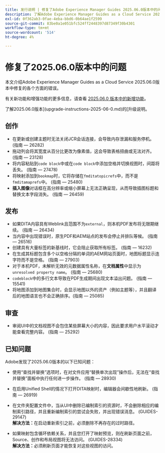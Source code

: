 ```yaml
---
title: 发行说明 | 修复了Adobe Experience Manager Guides 2025.06.0版本中的问题
description: 了解Adobe Experience Manager Guides as a Cloud Service 2025.06.0版本中的错误修复。
exl-id: 0f362ab3-0fae-4eba-bbd6-0b64ae1f2599
source-git-commit: 83be0a1e051bfc524ff2448397d87349f30b4301
workflow-type: tm+mt
source-wordcount: '514'
ht-degree: 4%

---
```


# 修复了2025.06.0版本中的问题

本文介绍Adobe Experience Manager Guides as a Cloud Service 2025.06.0版本中修复的各个方面的错误。

有关新功能和增强功能的更多信息，请查看 [2025.06.0 版本中的新增功能](whats-new-2025-06-0.md)。

了解2025.06.0版本](upgrade-instructions-2025-06-0.md)的[升级说明。

## 创作

- 在更新或创建主题时无法关闭JCR会话连接，会导致内存泄漏和服务停机。 (指南 — 26282)
- 拖动列会将其宽度从百分比更改为像素值，这会导致表格扭曲或无法对齐。(指南 — 23128)
- 将内容粘贴到`code block`中或在`code block`中添加空格并切换视图时，间距将丢失。 (指南 — 27478)
- 将映射添加到`bookmap`时，它将存储在`fmditatopicrefs`中，而不是`fmditamaprefs`中。 (指南 — 25480)
- **插入图像**&#x200B;对话框在高分辨率或缩小屏幕上无法正确呈现，从而导致插图标题和替换文本字段消失。 (指南 — 26459)


## 发布

- 如果DITA内容具有Weblink且范围不为`external`，则本机PDF发布将无限期继续。 (指南 — 26434)
- 当内容中出现错误时，原生PDF和AEM站点的发布会停止并排队等候。 (指南 — 26516)
- 创建具有大量标签的新基线时，它会阻止获取所有标签。 (指南 — 16232)
- 在生成其标题包含多个以空格分隔的单词的AEM网站页面时，地图标题显示连字符而不是空格。 (指南 — 27903)
- 对于本机PDF，未解析无效的元数据属性名称，在&#x200B;**文档属性**&#x200B;中显示为`unresolved property name`。 (指南 — 25680)
- `codeblock`中的多行文本导致在PDF生成期间出现文本溢出问题。 (指南 — 15541)
- 将地图添加到地图集合时，会显示地图以外的资产（例如主题等），并且翻译后的地图语言也不会正确排序。(指南 — 25085)


## 审查

- 审阅UI中的文档视图不会包住某些屏幕大小的内容，因此要求用户水平滚动才能查看完整内容。 (指南 — 25292)


## 已知问题

Adobe发现了2025.06.0版本的以下已知问题：

- 使用“查找并替换”选项时，在对文件应用“替换单次出现”操作后，无法在“查找并替换”面板中执行任何进一步操作。 (指南 — 28930)

- 在启用Unified Shell的情况下打开DITA映射时，编辑器会间歇性地刷新。 (指南 — 26919)

- 在文件夹配置文件中，当从UI中删除已编制索引的资源时，不会删除相应的编制索引路径，并且重新编制索引的尝试会失败，并出现错误消息。 (GUIDES-29147) <br>**解决方法：**&#x200B;在启动重新索引之前，必须删除不再存在的过时路径。

- 如果映射包含循环依赖关系，并且您打开了映射预览，则在刷新页面之前，Source、创作和布局视图将无法访问。 (GUIDES-28334) <br>**解决方法：**&#x200B;必须刷新页面才能恢复对这些视图的访问。
